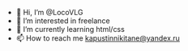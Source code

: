 - 👋 Hi, I’m @LocoVLG
- 👀 I’m interested in freelance
- 🌱 I’m currently learning html/css
- 📫 How to reach me kapustinnikitane@yandex.ru

<!---
LocoVLG/LocoVLG is a ✨ special ✨ repository because its `README.md` (this file) appears on your GitHub profile.
You can click the Preview link to take a look at your changes.
--->
